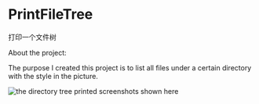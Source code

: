 # PrintFileTree
打印一个文件树


About the project:


The purpose I created this project is to list all files under a certain directory with the style in the picture.

![the directory tree printed screenshots shown here](https://github.com/qjytop/PrintFileTree/blob/master/Screenshots/1.png)
